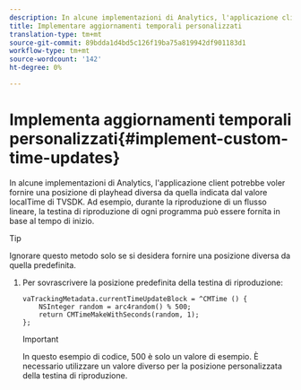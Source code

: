 ```yaml
---
description: In alcune implementazioni di Analytics, l'applicazione client potrebbe voler fornire una posizione di playhead diversa da quella indicata dal valore localTime di TVSDK. Ad esempio, durante la riproduzione di un flusso lineare, la testina di riproduzione di ogni programma può essere fornita in base al tempo di inizio.
title: Implementare aggiornamenti temporali personalizzati
translation-type: tm+mt
source-git-commit: 89bdda1d4bd5c126f19ba75a819942df901183d1
workflow-type: tm+mt
source-wordcount: '142'
ht-degree: 0%

---
```



# Implementa aggiornamenti temporali personalizzati{#implement-custom-time-updates}

In alcune implementazioni di Analytics, l&#39;applicazione client potrebbe voler fornire una posizione di playhead diversa da quella indicata dal valore localTime di TVSDK. Ad esempio, durante la riproduzione di un flusso lineare, la testina di riproduzione di ogni programma può essere fornita in base al tempo di inizio.

>[!TIP]
>
>Ignorare questo metodo solo se si desidera fornire una posizione diversa da quella predefinita.

1. Per sovrascrivere la posizione predefinita della testina di riproduzione:

   ```
   vaTrackingMetadata.currentTimeUpdateBlock = ^CMTime () { 
       NSInteger random = arc4random() % 500;  
       return CMTimeMakeWithSeconds(random, 1); 
   };
   ```

   >[!IMPORTANT]
   >
   >In questo esempio di codice, 500 è solo un valore di esempio. È necessario utilizzare un valore diverso per la posizione personalizzata della testina di riproduzione.

